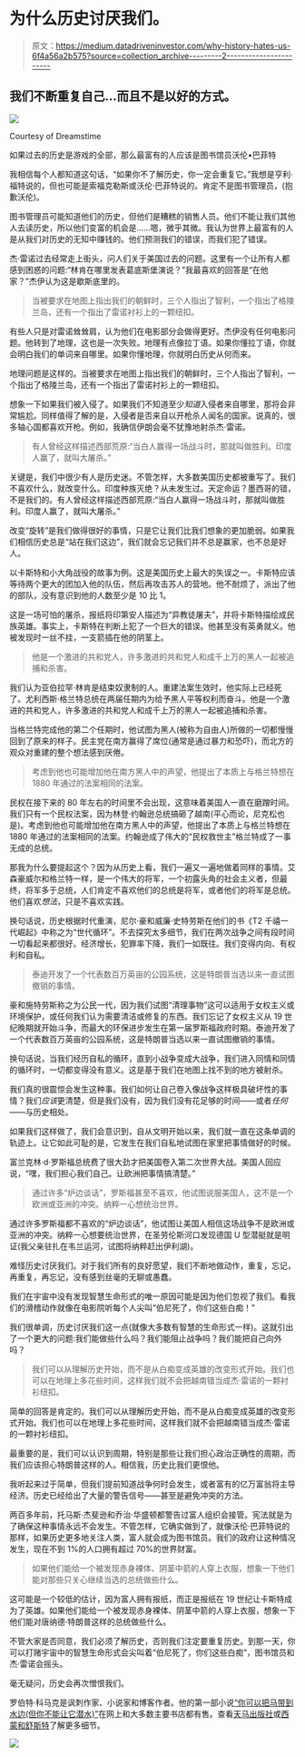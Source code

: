 # 为什么历史讨厌我们。

> 原文：<https://medium.datadriveninvestor.com/why-history-hates-us-6f4a56a2b575?source=collection_archive---------2----------------------->

## 我们不断重复自己…而且不是以好的方式。

![](img/e9b9b8b7b1eec2c5b73a603e7fe4c190.png)

Courtesy of Dreamstime

如果过去的历史是游戏的全部，那么最富有的人应该是图书馆员沃伦•巴菲特

我相信每个人都知道这句话，“如果你不了解历史，你一定会重复它。”我想是亨利·福特说的，但也可能是索福克勒斯或沃伦·巴菲特说的。肯定不是图书管理员，(抱歉沃伦)。

图书管理员可能知道他们的历史，但他们是糟糕的销售人员。他们不能让我们其他人去读历史，所以他们变富的机会是……嗯，微乎其微。我认为世界上最富有的人是从我们对历史的无知中赚钱的。他们预测我们的错误，而我们犯了错误。

杰·雷诺过去经常走上街头，问人们关于美国过去的问题。这里有一个让所有人都感到困惑的问题:“林肯在哪里发表葛底斯堡演说？”我最喜欢的回答是“在他家？”杰伊认为这是歇斯底里的。

> 当被要求在地图上指出我们的朝鲜时，三个人指出了智利，一个指出了格陵兰岛，还有一个指出了雷诺衬衫上的一颗纽扣。

有些人只是对雷诺耸耸肩，认为他们在电影部分会做得更好。杰伊没有任何电影问题。他转到了地理，这也是一次失败。地理有点像拉丁语。如果你懂拉丁语，你就会明白我们的单词来自哪里。如果你懂地理，你就明白历史从何而来。

地理问题是这样的。当被要求在地图上指出我们的朝鲜时，三个人指出了智利，一个指出了格陵兰岛，还有一个指出了雷诺衬衫上的一颗纽扣。

想象一下如果我们被入侵了。如果我们不知道至少*知道*入侵者来自哪里，那将会非常尴尬。同样值得了解的是，入侵者是否来自以开枪杀人闻名的国家。说真的，很多轴心国都喜欢开枪。例如，我确信伊朗会毫不犹豫地射杀杰·雷诺。

> 有人曾经这样描述西部荒原:“当白人赢得一场战斗时，那就叫做胜利。印度人赢了，就叫大屠杀。”

关键是，我们中很少有人是历史迷。不管怎样，大多数美国历史都被重写了。我们不喜欢什么，就改变什么。印度种族灭绝？从未发生过。天定命运？墨西哥的错，不是我们的。有人曾经这样描述西部荒原:“当白人赢得一场战斗时，那就叫做胜利。印度人赢了，就叫大屠杀。”

改变“旋转”是我们做得很好的事情，只是它让我们比我们想象的更加脆弱。如果我们相信历史总是“站在我们这边”，我们就会忘记我们并不总是赢家，也不总是好人。

以卡斯特和小大角战役的故事为例。这是美国历史上最大的失误之一。卡斯特应该等待两个更大的团加入他的队伍，然后再攻击苏人的营地。他不耐烦了，派出了他的部队，没有意识到他的人数至少是 10 比 1。

这是一场可怕的屠杀，报纸将印第安人描述为“异教徒屠夫”，并将卡斯特描绘成民族英雄。事实上，卡斯特在判断上犯了一个巨大的错误。他甚至没有英勇就义。他被发现时一丝不挂，一支箭插在他的阴茎上。

> 他是一个激进的共和党人，许多激进的共和党人和成千上万的黑人一起被追捕和杀害。

我们认为亚伯拉罕·林肯是结束奴隶制的人。重建法案生效时，他实际上已经死了。尤利西斯·格兰特总统在两届任期内为给予黑人平等权利而奋斗。他是一个激进的共和党人，许多激进的共和党人和成千上万的黑人一起被追捕和杀害。

当格兰特完成他的第二个任期时，他试图为黑人(被称为自由人)所做的一切都慢慢回到了原来的样子。民主党在南方赢得了席位(通常是通过暴力和恐吓)，而北方的观众对重建的整个想法感到厌倦。

> 考虑到他也可能增加他在南方黑人中的声望，他提出了本质上与格兰特想在 1880 年通过的法案相同的法案。

民权在接下来的 80 年左右的时间里不会出现，这意味着美国人一直在磨蹭时间。我们只有一个民权法案，因为林登·约翰逊总统搞砸了越南(平心而论，尼克松也是)。考虑到他也可能增加他在南方黑人中的声望，他提出了本质上与格兰特想在 1880 年通过的法案相同的法案。约翰逊成了伟大的“民权救世主”格兰特成了一事无成的总统。

那我为什么要提起这个？因为从历史上看，我们一遍又一遍地做着同样的事情。艾森豪威尔和格兰特一样，是一个伟大的将军，一个初露头角的社会主义者，但最终，将军多于总统，人们肯定不喜欢他们的总统是将军，或者他们的将军是总统。他们喜欢*想法*，只是不喜欢实践。

换句话说，历史根据时代重演，尼尔·豪和威廉·史特劳斯在他们的书《T2 千禧一代崛起》中称之为“世代循环”。不去探究太多细节，我们在两次战争之间有段时间一切看起来都很好。经济增长，犯罪率下降，我们一如既往。我们变得内向、有权利和自私。

> 泰迪开发了一个代表数百万英亩的公园系统，这是特朗普当选以来一直试图撤销的事情。

豪和施特劳斯称之为公民一代，因为我们试图“清理事物”这可以适用于女权主义或环境保护，或任何我们认为需要清洁或修复的东西。我们忘记了女权主义从 19 世纪晚期就开始斗争，而最大的环保进步发生在第一届罗斯福政府时期。泰迪开发了一个代表数百万英亩的公园系统，这是特朗普当选以来一直试图撤销的事情。

换句话说，当我们经历自私的循环，直到小战争变成大战争，我们进入同情和同情的循环时，一切都变得没有意义。这是基于我们在地图上找不到的地方被射杀。

我们真的很震惊会发生这种事。我们如何让自己卷入像战争这样极具破坏性的事情？我们*应该*更清楚，但是我们没有，因为我们没有花足够的时间——或者*任何*——与历史相处。

如果我们这样做了，我们会意识到，自从文明开始以来，我们就一直在这条单调的轨迹上。让它如此可耻的是，它发生在我们自私地试图在家里把事情做好的时候。

富兰克林·d·罗斯福总统费了很大劲才把美国卷入第二次世界大战。美国人回应说，“嘿，我们担心我们自己。让欧洲把事情搞清楚。”

> 通过许多“炉边谈话”，罗斯福甚至不喜欢，他试图说服美国人，这不是一个欧洲或亚洲的冲突。纳粹一心想统治世界。

通过许多罗斯福都不喜欢的“炉边谈话”，他试图让美国人相信这场战争不是欧洲或亚洲的冲突。纳粹一心想要统治世界，在圣劳伦斯河口发现德国 U 型潜艇就是明证(我父亲驻扎在韦兰运河，试图将纳粹赶出伊利湖)。

难怪历史讨厌我们。对于我们所有的良好愿望，我们不断地做动作，重复，忘记，再重复，再忘记，没有感到丝毫的无聊或愚蠢。

我们在宇宙中没有发现智慧生命形式的唯一原因可能是因为他们忽视了我们。看我们的滑稽动作就像在电影院听每个人尖叫“伯尼死了，你们这些白痴！”

我们很单调，历史讨厌我们这一点(就像大多数有智慧的生命形式一样)。这就引出了一个更大的问题:我们能做些什么吗？我们能阻止战争吗？我们能把自己向外吗？

> 我们可以从理解历史开始，而不是从白痴变成英雄的改变形式开始。我们也可以在地理上多花些时间，这样我们就不会把越南错当成杰·雷诺的一颗衬衫纽扣。

简单的回答是肯定的。我们可以从理解历史开始，而不是从白痴变成英雄的改变形式开始。我们也可以在地理上多花些时间，这样我们就不会把越南错当成杰·雷诺的一颗衬衫纽扣。

最重要的是，我们可以认识到周期，特别是那些让我们担心政治正确性的周期，而我们应该担心特朗普这样的人。相信我，历史比我们更恨他。

我听起来过于简单，但我们提前知道战争何时会发生，或者富有的亿万富翁将主导经济。历史已经给出了大量的警告信号——甚至是避免冲突的方法。

两百多年前，托马斯·杰斐逊和乔治·华盛顿都警告过富人组织会接管。宪法就是为了确保这种事情永远不会发生。不管怎样，它确实做到了，就像沃伦·巴菲特说的那样，如果历史更多地关注人类，富人就会成为图书馆员。我们的政府让这种情况发生，现在不到 1%的人口拥有超过 70%的世界财富。

> 如果他们能给一个被发现赤身裸体、阴茎中箭的人穿上衣服，想象一下他们能对那些只关心继续当选的总统做些什么。

这可能是一个较低的估计，因为富人拥有报纸，而正是报纸在 19 世纪让卡斯特成为了英雄。如果他们能给一个被发现赤身裸体、阴茎中箭的人穿上衣服，想象一下他们能对唐纳德·特朗普这样的总统做些什么。

不管大家是否同意，我们必须了解历史，否则我们注定要重复历史。到那一天，你可以打赌宇宙中的智慧生命形式会尖叫着“伯尼死了，你们这些白痴”，图书馆员和杰·雷诺会摇头。

毫无疑问，历史会再次憎恨我们。

罗伯特·科马克是讽刺作家、小说家和博客作者。他的第一部小说[“你可以把马带到水边(但你不能让它潜水)”](http://robertcormack.net)在网上和大多数主要书店都有售。查看[天马出版社](http://skyhorsepublishing.com/)或[西蒙和舒斯特](http://simonandschuster.ca/)了解更多细节。

![](img/88e0d637333fe144177372b0cd6b07e8.png)